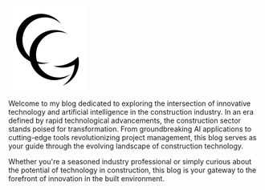 ![CG Blog](assets\logo.png)

Welcome to my blog dedicated to exploring the intersection of innovative technology and artificial intelligence in the construction industry. In an era defined by rapid technological advancements, the construction sector stands poised for transformation. From groundbreaking AI applications to cutting-edge tools revolutionizing project management, this blog serves as your guide through the evolving landscape of construction technology.

 Whether you're a seasoned industry professional or simply curious about the potential of technology in construction, this blog is your gateway to the forefront of innovation in the built environment.